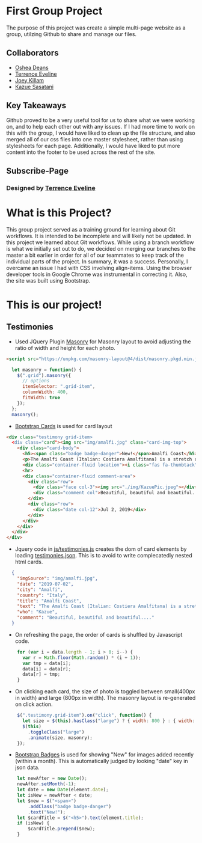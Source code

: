 # First Group Project

The purpose of this project was create a simple multi-page website as a group, utilzing Github to share and manage our files. 

## Collaborators

* [Oshea Deans](https://github.com/OsheaRD)
* [Terrence Eveline](https://github.com/tjeve)
* [Joey Killam](https://github.com/jhkillam)
* [Kazue Sasatani](https://github.com/segakazzz)

## Key Takeaways

Github proved to be a very useful tool for us to share what we were working on, and to help each other out with any issues. If I had more time to work on this with the group, I would have liked to clean up the file structure, and also merged all of our css files into one master stylesheet, rather than using stylesheets for each page. Additionally, I would have liked to put more content into the footer to be used across the rest of the site.

## Subscribe-Page

### Designed by [Terrence Eveline](https://github.com/tjeve)

# What is this Project?

This group project served as a training ground for learning about Git workflows. It is intended to be incomplete and will likely not be updated. In this project we learned about Git workflows. While using a branch workflow is what we initially set out to do, we decided on merging our branches to the master a bit earlier in order for all of our teammates to keep track of the individual parts of the project. In summary, it was a success. Personally, I overcame an issue I had with CSS involving align-items. Using the browser developer tools in Google Chrome was instrumental in correcting it. Also, the site was built using Bootstrap. 

# This is our project!

## Testimonies

* Used JQuery Plugin [Masonry](https://masonry.desandro.com/) for Masonry layout to avoid adjusting the ratio of width and height for each photo.

~~~html
<script src="https://unpkg.com/masonry-layout@4/dist/masonry.pkgd.min.js"></script>
~~~

~~~js
  let masonry = function() {
    $(".grid").masonry({
      // options
      itemSelector: ".grid-item",
      columnWidth: 400,
      fitWidth: true
    });
  };
  masonry();
~~~

* [Bootstrap Cards](https://getbootstrap.com/docs/4.0/components/card/) is used for card layout

~~~html
<div class="testimony grid-item>
  <div class="card"><img src="img/amalfi.jpg" class="card-img-top">
    <div class="card-body">
      <h5><span class="badge badge-danger">New!</span>Amalfi Coast</h5>
      <p>The Amalfi Coast (Italian: Costiera Amalfitana) is a stretch of coastline on the northern coast of the Salerno Gulf on the Tyrrhenian Sea, located in the Province of Salerno of southern Italy.</p>
      <div class="container-fluid location"><i class="fas fa-thumbtack"></i>Amalfi, Italy</div>
      <hr>
      <div class="container-fluid comment-area">
        <div class="row">
          <div class="face col-3"><img src="./img/KazuePic.jpeg"></div>
          <div class="comment col">Beautiful, beautiful and beautiful....</div>
        </div>
        <div class="row">
          <div class="date col-12">Jul 2, 2019</div>
        </div>
      </div>
    </div>
  </div>
</div>
~~~

* Jquery code in [js/testimonies.js](js/testimonies.js) creates the dom of card elements by loading [testimonies.json](testimonies.json). This is to avoid to write complecatedly nested html cards.

~~~json
  {
    "imgSource": "img/amalfi.jpg",
    "date": "2019-07-02",
    "city": "Amalfi",
    "country": "Italy",
    "title": "Amalfi Coast",
    "text": "The Amalfi Coast (Italian: Costiera Amalfitana) is a stretch of coastline on the northern coast of the Salerno Gulf on the Tyrrhenian Sea, located in the Province of Salerno of southern Italy.",
    "who": "Kazue",
    "comment": "Beautiful, beautiful and beautiful...."
  }
~~~

* On refreshing the page, the order of cards is shuffled by Javascript code.

~~~js
    for (var i = data.length - 1; i > 0; i--) {
      var r = Math.floor(Math.random() * (i + 1));
      var tmp = data[i];
      data[i] = data[r];
      data[r] = tmp;
    }
~~~    

* On clicking each card, the size of photo is toggled between small(400px in width) and large (800px in width). The masonry layout is re-generated on click action.

~~~js
    $(".testimony.grid-item").on("click", function() {
      let size = $(this).hasClass("large") ? { width: 800 } : { width: 400 };
      $(this)
        .toggleClass("large")
        .animate(size, masonry);
    });
~~~

* [Bootstrap Badges](https://getbootstrap.com/docs/4.3/components/badge/) is used for showing "New" for images added recently (within a month). This is automatically judged by looking "date" key in json data. 

~~~js
    let newAfter = new Date();
    newAfter.setMonth(-1);
    let date = new Date(element.date);
    let isNew = newAfter < date;
    let $new = $("<span>")
        .addClass("badge badge-danger")
        .text("New!");
    let $cardTitle = $("<h5>").text(element.title);
    if (isNew) {
        $cardTitle.prepend($new);
    }
~~~
